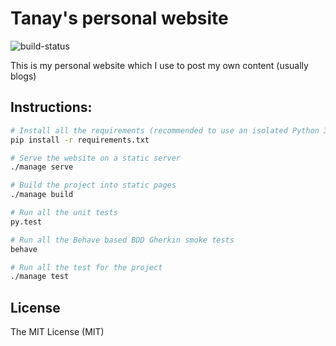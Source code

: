 Tanay's personal website
========================

![build-status](https://travis-ci.org/tanayseven/personal_website.svg?branch=master)

This is my personal website which I use to post my own content (usually blogs)

Instructions:
-------------
```bash
# Install all the requirements (recommended to use an isolated Python 3.5 virtualenv)
pip install -r requirements.txt

# Serve the website on a static server
./manage serve

# Build the project into static pages
./manage build

# Run all the unit tests
py.test

# Run all the Behave based BDD Gherkin smoke tests
behave

# Run all the test for the project
./manage test
```

License
-------
The MIT License (MIT)
